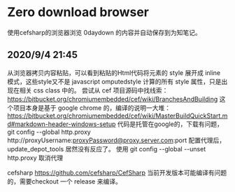 Zero download browser
==============
使用cefsharp的浏览器浏览 0daydown 的内容并自动保存到为知笔记。

2020/9/4 21:45
---------------
从浏览器拷贝内容粘贴，可以看到粘贴的Html代码将元素的 style 展开成 inline 模式，这些style又不是 javascript omputedstyle 计算的所有 style 属性，只是出现在相关 css class 中的。
尝试从 cef 项目源码中找线索： https://bitbucket.org/chromiumembedded/cef/wiki/BranchesAndBuilding 
这个项目本身是基于 google chrome 的，编译的说明一大堆： https://bitbucket.org/chromiumembedded/cef/wiki/MasterBuildQuickStart.md#markdown-header-windows-setup 
代码是托管在google的，下载有问题，git config --global http.proxy http://proxyUsername:proxyPassword@proxy.server.com:port 配置代理后，update_depot_tools 居然没有反应了。
使用 git config --global --unset http.proxy 取消代理

cefsharp https://github.com/cefsharp/CefSharp 当前开发版本可能编译有问题的，需要checkout 一个 release 来编译。
